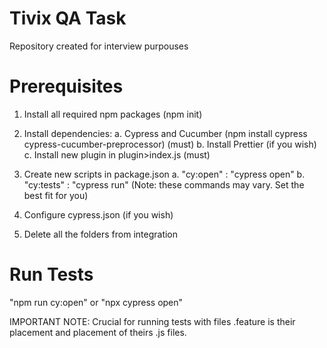 # Tivix QA Task
Repository created for interview purpouses 
# Prerequisites
1. Install all required npm packages (npm init)


2. Install dependencies:
a. Cypress and Cucumber (npm install cypress cypress-cucumber-preprocessor) (must)
b. Install Prettier (if you wish)
c. Install new plugin in plugin>index.js (must)


3. Create new scripts in package.json
a. "cy:open" : "cypress open"
b. "cy:tests" : "cypress run"
(Note: these commands may vary. Set the best fit for you)

4. Configure cypress.json (if you wish)

5. Delete all the folders from integration

# Run Tests
"npm run cy:open" or "npx cypress open"

IMPORTANT NOTE:
Crucial for running tests with files .feature is their placement and placement of theirs .js files. 



